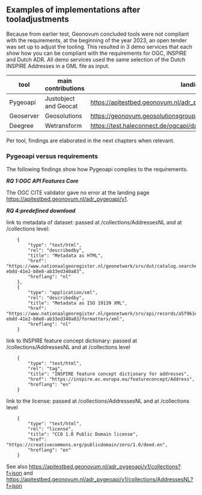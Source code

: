 ## Examples of implementations after tooladjustments

Because from earlier test, Geonovum concluded tools were not compliant with the requirements, at the beginning of the year 2023, an open tender was set up to adjust the tooling.
This resulted in 3 demo services that each show how you can be compliant with the requirements for OGC, INSPIRE and Dutch ADR.
All demo services used the same selection of the Dutch INSPIRE Addresses in a GML file as input.

|   tool    | main contributions  | landing page|
|-----------|---------------------|-------------|
| Pygeoapi  |Justobject and Geocat|https://apitestbed.geonovum.nl/adr_pygeoapi/v1 |
| Geoserver |Geosolutions         |https://geonovum.geosolutionsgroup.com/geoserver/inspire/ogc/features/v1 |
| Deegree   |Wetransform          |https://test.haleconnect.de/ogcapi/datasets/simplified-addresses/v1 |

Per tool, findings are elaborated in the next chapters when relevant.

### Pygeoapi versus requirements

The following findings show how Pygeoapi complies to the requirements.

***RQ 1:OGC API Features Core*** 

The OGC CITE validator gave no error at the landing page https://apitestbed.geonovum.nl/adr_pygeoapi/v1.

***RQ 4:predefined download***  

link to metadata of dataset: passed at /collections/AddressesNL and at /collections level:

        {
            "type": "text/html",
            "rel": "describedby",
            "title": "Metadata as HTML",
            "href": "https://www.nationaalgeoregister.nl/geonetwork/srv/dut/catalog.search#/metadata/a5f961e9-ebdd-41e2-b8e8-ab33ed340a83",
            "hreflang": "nl"
        },
        {
            "type": "application/xml",
            "rel": "describedby",
            "title": "Metadata as ISO 19139 XML",
            "href": "https://www.nationaalgeoregister.nl/geonetwork/srv/api/records/a5f961e9-ebdd-41e2-b8e8-ab33ed340a83/formatters/xml",
            "hreflang": "nl"
        }
        
link to INSPIRE feature concept dictionary: passed at /collections/AddressesNL and at /collections level

        {
            "type": "text/html",
            "rel": "tag",
            "title": "INSPIRE feature concept dictionary for addresses",
            "href": "https://inspire.ec.europa.eu/featureconcept/Address",
            "hreflang": "en"
        }
        
link to the license: passed at /collections/AddressesNL and at /collections level

        {
            "type": "text/html",
            "rel": "license",
            "title": "CC0 1.0 Public Domain license",
            "href": "https://creativecommons.org/publicdomain/zero/1.0/deed.en",
            "hreflang": "en"
        }

See also https://apitestbed.geonovum.nl/adr_pygeoapi/v1/collections?f=json and 
https://apitestbed.geonovum.nl/adr_pygeoapi/v1/collections/AddressesNL?f=json
